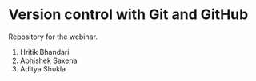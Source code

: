 # Version control with Git and GitHub
 Repository for the webinar.



1. Hritik Bhandari
2. Abhishek Saxena
2. Aditya Shukla